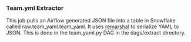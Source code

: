 ### Team.yml Extractor

This job pulls an Airflow generated JSON file into a table in Snowflake called raw.team_yaml.team_yaml. It uses [remarshal](https://pypi.org/project/remarshal/) to serialize YAML to JSON. This is done in the team_yaml.py DAG in the dags/extract directory.